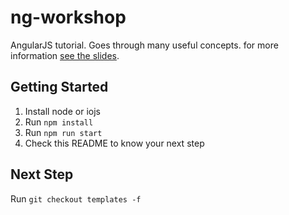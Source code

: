 # ng-workshop

AngularJS tutorial. Goes through many useful concepts. for more information [see the slides](http://slides.com/rimvydaskulda/intro-to-angularjs).

## Getting Started

1. Install node or iojs
2. Run `npm install`
3. Run `npm run start`
4. Check this README to know your next step

## Next Step

Run `git checkout templates -f`
